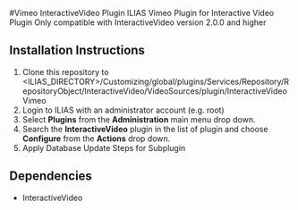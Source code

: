 #Vimeo InteractiveVideo Plugin
ILIAS Vimeo Plugin for Interactive Video Plugin
Only compatible with InteractiveVideo version 2.0.0 and higher

## Installation Instructions
1. Clone this repository to <ILIAS_DIRECTORY>/Customizing/global/plugins/Services/Repository/RepositoryObject/InteractiveVideo/VideoSources/plugin/InteractiveVideoVimeo
2. Login to ILIAS with an administrator account (e.g. root)
3. Select **Plugins** from the **Administration** main menu drop down.
4. Search the **InteractiveVideo** plugin in the list of plugin and choose **Configure** from the **Actions** drop down.
5. Apply Database Update Steps for Subplugin

## Dependencies
* InteractiveVideo